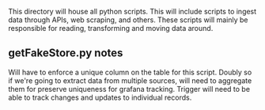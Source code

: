 This directory will house all python scripts. This will include scripts to ingest data through APIs, web scraping, and others.
These scripts will mainly be responsible for reading, transforming and moving data around.

getFakeStore.py notes
---------------------
Will have to enforce a unique column on the table for this script. Doubly so if we're going to extract data from multiple sources, will need to aggregate them for preserve uniqueness for grafana tracking. 
Trigger will need to be able to track changes and updates to individual records.